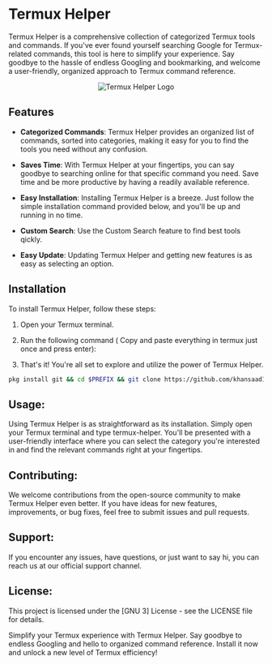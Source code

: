 # Termux Helper
Termux Helper is a comprehensive collection of categorized Termux tools and commands. If you've ever found yourself searching Google for Termux-related commands, this tool is here to simplify your experience. Say goodbye to the hassle of endless Googling and bookmarking, and welcome a user-friendly, organized approach to Termux command reference.
<div align="center">
  <img src="https://github.com/khansaad1275/termux-helper/assets/32749921/10d4a6bb-7c6f-4987-87a5-cb9648a7135e" alt="Termux Helper Logo">
</div>

## Features

- **Categorized Commands**: Termux Helper provides an organized list of commands, sorted into categories, making it easy for you to find the tools you need without any confusion.

- **Saves Time**: With Termux Helper at your fingertips, you can say goodbye to searching online for that specific command you need. Save time and be more productive by having a readily available reference.

- **Easy Installation**: Installing Termux Helper is a breeze. Just follow the simple installation command provided below, and you'll be up and running in no time.

- **Custom Search**: Use the Custom Search feature to find best tools qickly.

- **Easy Update**: Updating Termux Helper and getting new features is as easy as selecting an option. 

## Installation

To install Termux Helper, follow these steps:

1. Open your Termux terminal.

2. Run the following command ( Copy and paste everything in termux just once and press enter):

3. That's it! You're all set to explore and utilize the power of Termux Helper.
   
```bash
pkg install git && cd $PREFIX && git clone https://github.com/khansaad1275/termux-helper/ && cd termux-helper && chmod +x termuxhelper.sh && bash install.sh
```
## Usage:
Using Termux Helper is as straightforward as its installation. Simply open your Termux terminal and type termux-helper. You'll be presented with a user-friendly interface where you can select the category you're interested in and find the relevant commands right at your fingertips.

## Contributing:
We welcome contributions from the open-source community to make Termux Helper even better. If you have ideas for new features, improvements, or bug fixes, feel free to submit issues and pull requests.

## Support:
If you encounter any issues, have questions, or just want to say hi, you can reach us at our official support channel.

## License:
This project is licensed under the [GNU 3] License - see the LICENSE file for details.

Simplify your Termux experience with Termux Helper. Say goodbye to endless Googling and hello to organized command reference. Install it now and unlock a new level of Termux efficiency!
